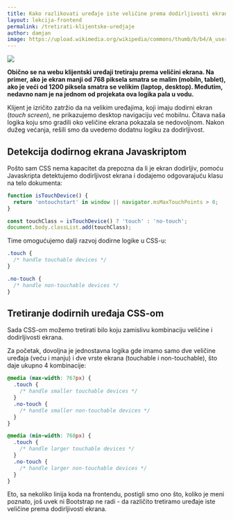 ```yaml
---
title: Kako razlikovati uređaje iste veličine prema dodirljivosti ekrana?
layout: lekcija-frontend
permalink: /tretirati-klijentske-uredjaje
author: damjan
image: https://upload.wikimedia.org/wikipedia/commons/thumb/b/b4/A_user_performing_gesture_interactions_with_a_Powerwall_display_at_the_University_of_Leeds.jpg/1024px-A_user_performing_gesture_interactions_with_a_Powerwall_display_at_the_University_of_Leeds.jpg
---
```


![]({{page.image}})

**Obično se na webu klijentski uređaji tretiraju prema veličini ekrana. Na primer, ako je ekran manji od 768 piksela smatra se malim (mobiln, tablet), ako je veći od 1200 piksela smatra se velikim (laptop, desktop). Međutim, nedavno nam je na jednom od projekata ova logika pala u vodu.**

Klijent je izričito zatržio da na velikim uređajima, koji imaju dodirni ekran (*touch screen*), ne prikazujemo desktop navigaciju već mobilnu. Čitava naša logika koju smo gradili oko veličine ekrana pokazala se nedovoljnom. Nakon dužeg većanja, rešili smo da uvedemo dodatnu logiku za dodirljivost.

## Detekcija dodirnog ekrana Javaskriptom

Pošto sam CSS nema kapacitet da prepozna da li je ekran dodirljiv, pomoću Javaskripta detektujemo dodirljivost ekrana i dodajemo odgovarajuću klasu na telo dokumenta:

```js
function isTouchDevice() {
  return 'ontouchstart' in window || navigator.msMaxTouchPoints > 0;
}

const touchClass = isTouchDevice() ? 'touch' : 'no-touch';
document.body.classList.add(touchClass);
```

Time omogućujemo dalji razvoj dodirne logike u CSS-u:

```css
.touch {
  /* handle touchable devices */
}

.no-touch {
  /* handle non-touchable devices */
}
```

## Tretiranje dodirnih uređaja CSS-om

Sada CSS-om možemo tretirati bilo koju zamislivu kombinaciju veličine i dodirljivosti ekrana.

Za početak, dovoljna je jednostavna logika gde imamo samo dve veličine uređaja (veću i manju) i dve vrste ekrana (touchable i non-touchable), što daje ukupno 4 kombinacije:

```css
@media (max-width: 767px) {
  .touch {
    /* handle smaller touchable devices */
  }
  .no-touch {
    /* handle smaller non-touchable devices */
  }
}

@media (min-width: 768px) {
  .touch {
    /* handle larger touchable devices */
  }
  .no-touch {
    /* handle larger non-touchable devices */
  }
}
```

Eto, sa nekoliko linija koda na frontendu, postigli smo ono što, koliko je meni poznato, još uvek ni Bootstrap ne radi - da različito tretiramo uređaje iste veličine prema dodirljivosti ekrana.

